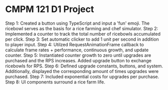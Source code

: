 # CMPM 121 D1 Project

Step 1: Created a button using TypeScript and input a 'fun' emoji. The ricebowl serves as the basis for a rice farming and chef simulator.
Step 2: Implemented a counter to track the total number of ricebowls accumulated per click.
Step 3: Set automatic clicker to add 1 unit per second in addition to player input.
Step 4: Utilzed RequestAnimationFrame callback to calculate frame rates + performance, continuous growth, and update counter.
Step 5: Instantiated counter growth to zero until upgrades are purchased and the RPS increases. Added upgrade button to exchange ricebowls for RPS.
Step 6: Defined upgrade constants, buttons, and system. Additionally, displayed the corresponding amount of times upgrades were purchased.
Step 7: Included exponential costs for upgrades per purchase.
Step 8: UI components surround a rice farm life.
